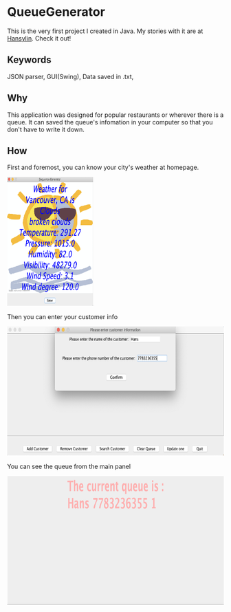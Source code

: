 # QueueGenerator

This is the very first project I created in Java. My stories with it are at [Hansylin](https://hanslin99.github.io/hansylin/). Check it out!

## Keywords

JSON parser, GUI(Swing), Data saved in .txt,

## Why

This application was designed for popular restaurants or wherever there is a queue. It can saved the queue's infomation in your computer so that you don't have to write it down.

## How

First and foremost, you can know your city's weather at homepage.

<img src="https://github.com/HansLin99/QueueGenerator/blob/master/imgs/Homepage.png" alt="Homepage" width="200" height="300">

Then you can enter your customer info

<img src="https://github.com/HansLin99/QueueGenerator/blob/master/imgs/Add.png" alt="Add customer" width="1000" height="300">

You can see the queue from the main panel

<img src="https://github.com/HansLin99/QueueGenerator/blob/master/imgs/Queue.png" alt="Homepage" width="1000" height="300">
